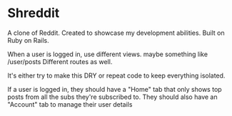 # Shreddit

A clone of Reddit. Created to showcase my development abilities. Built on Ruby on Rails.

When a user is logged in, use different views. maybe something like /user/posts
Different routes as well. 

It's either try to make this DRY or repeat code to keep everything isolated.

If a user is logged in, they should have a "Home" tab that only shows top posts from all the subs they're subscribed to.
They should also have an "Account" tab to manage their user details